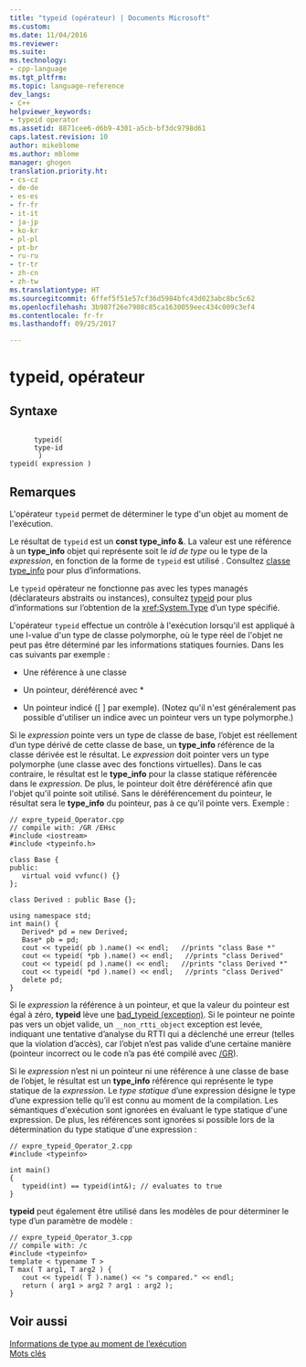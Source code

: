 ```yaml
---
title: "typeid (opérateur) | Documents Microsoft"
ms.custom: 
ms.date: 11/04/2016
ms.reviewer: 
ms.suite: 
ms.technology:
- cpp-language
ms.tgt_pltfrm: 
ms.topic: language-reference
dev_langs:
- C++
helpviewer_keywords:
- typeid operator
ms.assetid: 8871cee6-d6b9-4301-a5cb-bf3dc9798d61
caps.latest.revision: 10
author: mikeblome
ms.author: mblome
manager: ghogen
translation.priority.ht:
- cs-cz
- de-de
- es-es
- fr-fr
- it-it
- ja-jp
- ko-kr
- pl-pl
- pt-br
- ru-ru
- tr-tr
- zh-cn
- zh-tw
ms.translationtype: HT
ms.sourcegitcommit: 6ffef5f51e57cf36d5984bfc43d023abc8bc5c62
ms.openlocfilehash: 3b987f26e7908c85ca1630059eec434c009c3ef4
ms.contentlocale: fr-fr
ms.lasthandoff: 09/25/2017

---
```

# <a name="typeid-operator"></a>typeid, opérateur
## <a name="syntax"></a>Syntaxe  
  
```  
  
      typeid(   
      type-id  
       )  
typeid( expression )  
```  
  
## <a name="remarks"></a>Remarques  
 L'opérateur `typeid` permet de déterminer le type d'un objet au moment de l'exécution.  
  
 Le résultat de `typeid` est un **const type_info &**. La valeur est une référence à un **type_info** objet qui représente soit le *id de type* ou le type de la *expression*, en fonction de la forme de `typeid` est utilisé . Consultez [classe type_info](../cpp/type-info-class.md) pour plus d’informations.  
  
 Le `typeid` opérateur ne fonctionne pas avec les types managés (déclarateurs abstraits ou instances), consultez [typeid](../windows/typeid-cpp-component-extensions.md) pour plus d’informations sur l’obtention de la <xref:System.Type> d’un type spécifié.  
  
 L'opérateur `typeid` effectue un contrôle à l'exécution lorsqu'il est appliqué à une l-value d'un type de classe polymorphe, où le type réel de l'objet ne peut pas être déterminé par les informations statiques fournies. Dans les cas suivants par exemple :  
  
-   Une référence à une classe  
  
-   Un pointeur, déréférencé avec *  
  
-   Un pointeur indicé ([ ] par exemple). (Notez qu'il n'est généralement pas possible d'utiliser un indice avec un pointeur vers un type polymorphe.)  
  
 Si le *expression* pointe vers un type de classe de base, l’objet est réellement d’un type dérivé de cette classe de base, un **type_info** référence de la classe dérivée est le résultat. Le *expression* doit pointer vers un type polymorphe (une classe avec des fonctions virtuelles). Dans le cas contraire, le résultat est le **type_info** pour la classe statique référencée dans le *expression*. De plus, le pointeur doit être déréférencé afin que l'objet qu'il pointe soit utilisé. Sans le déréférencement du pointeur, le résultat sera le **type_info** du pointeur, pas à ce qu’il pointe vers. Exemple :  
  
```  
// expre_typeid_Operator.cpp  
// compile with: /GR /EHsc  
#include <iostream>  
#include <typeinfo.h>  
  
class Base {  
public:  
   virtual void vvfunc() {}  
};  
  
class Derived : public Base {};  
  
using namespace std;  
int main() {  
   Derived* pd = new Derived;  
   Base* pb = pd;  
   cout << typeid( pb ).name() << endl;   //prints "class Base *"  
   cout << typeid( *pb ).name() << endl;   //prints "class Derived"  
   cout << typeid( pd ).name() << endl;   //prints "class Derived *"  
   cout << typeid( *pd ).name() << endl;   //prints "class Derived"  
   delete pd;  
}  
```  
  
 Si le *expression* la référence à un pointeur, et que la valeur du pointeur est égal à zéro, **typeid** lève une [bad_typeid (exception)](../cpp/bad-typeid-exception.md). Si le pointeur ne pointe pas vers un objet valide, un `__non_rtti_object` exception est levée, indiquant une tentative d’analyse du RTTI qui a déclenché une erreur (telles que la violation d’accès), car l’objet n’est pas valide d’une certaine manière (pointeur incorrect ou le code n’a pas été compilé avec [/GR](../build/reference/gr-enable-run-time-type-information.md)).  
  
 Si le *expression* n’est ni un pointeur ni une référence à une classe de base de l’objet, le résultat est un **type_info** référence qui représente le type statique de la *expression*. Le *type statique* d’une expression désigne le type d’une expression telle qu’il est connu au moment de la compilation. Les sémantiques d'exécution sont ignorées en évaluant le type statique d'une expression. De plus, les références sont ignorées si possible lors de la détermination du type statique d'une expression :  
  
```  
// expre_typeid_Operator_2.cpp  
#include <typeinfo>  
  
int main()  
{  
   typeid(int) == typeid(int&); // evaluates to true  
}  
```  
  
 **typeid** peut également être utilisé dans les modèles de pour déterminer le type d’un paramètre de modèle :  
  
```  
// expre_typeid_Operator_3.cpp  
// compile with: /c  
#include <typeinfo>  
template < typename T >   
T max( T arg1, T arg2 ) {  
   cout << typeid( T ).name() << "s compared." << endl;  
   return ( arg1 > arg2 ? arg1 : arg2 );  
}  
```  
  
## <a name="see-also"></a>Voir aussi  
 [Informations de type au moment de l’exécution](../cpp/run-time-type-information.md)   
 [Mots clés](../cpp/keywords-cpp.md)
